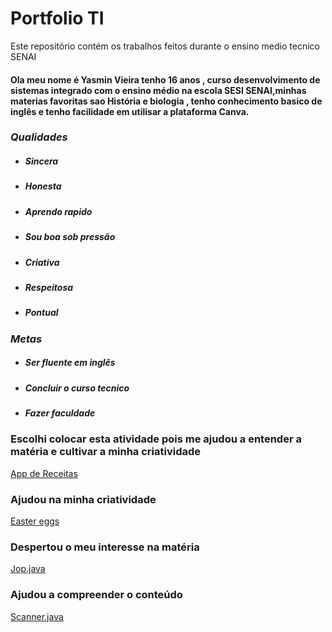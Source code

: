 # Portfolio TI
Este repositório contém os trabalhos feitos durante o ensino medio tecnico SENAI
####  Ola meu nome é Yasmin Vieira tenho 16 anos , curso desenvolvimento de sistemas integrado com o ensino médio na escola SESI SENAI,minhas materias favoritas sao História e biologia , tenho conhecimento basico de inglês e tenho facilidade em utilisar a plataforma Canva.
### *Qualidades*
* ##### Sincera
* ##### Honesta
* ##### Aprendo rapido
* ##### Sou boa sob pressão 
* ##### Criativa
* ##### Respeitosa
* ##### Pontual
### *Metas*
* ##### Ser fluente em inglês
* ##### Concluir o curso tecnico
* ##### Fazer faculdade

### Escolhi colocar esta atividade pois me ajudou a entender a matéria e cultivar a minha criatividade
[App de Receitas](https://github.com/yasminvieirasilva/portfolio2b/blob/main/fundamentos.desing/Inserir%20um%20subt%C3%ADtulo.pdf)

### Ajudou na minha criatividade
[Easter  eggs](https://github.com/yasminvieirasilva/portfolio2b/blob/main/fundamentos.desing/Easter%20eggs%20de%20Encanto%20e%20A%20Princesa%20e%20o%20Sapo%20(3).pdf)

### Despertou o meu interesse na matéria
[ Jop.java](https://github.com/yasminvieirasilva/portfolio2b/blob/main/logica.computacional/Jop.java)

### Ajudou a compreender o conteúdo
[Scanner.java](https://github.com/yasminvieirasilva/portfolio2b/blob/main/logica.computacional/Scanner.java)
